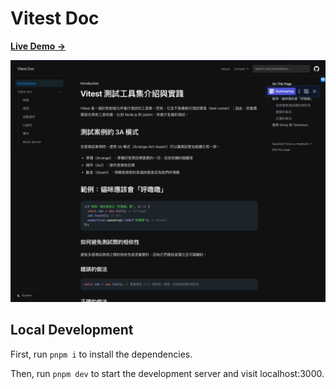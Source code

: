 # Vitest Doc

[**Live Demo →**](https://vitest-doc.vercel.app/)

![website-screenshot](/images/index/website-screenshot.png)

## Local Development

First, run `pnpm i` to install the dependencies.

Then, run `pnpm dev` to start the development server and visit localhost:3000.
